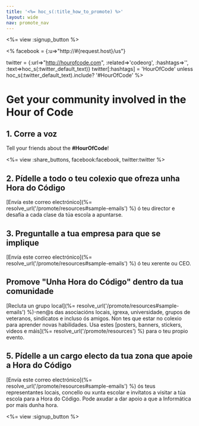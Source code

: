 ```yaml
---
title: '<%= hoc_s(:title_how_to_promote) %>'
layout: wide
nav: promote_nav
---
```

<%= view :signup_button %>

<% facebook = {:u=>"http://#{request.host}/us"}

twitter = {:url=>"http://hourofcode.com", :related=>'codeorg', :hashtags=>'', :text=>hoc_s(:twitter_default_text)} twitter[:hashtags] = 'HourOfCode' unless hoc_s(:twitter_default_text).include? '#HourOfCode' %>

# Get your community involved in the Hour of Code

## 1. Corre a voz

Tell your friends about the **#HourOfCode**!

<%= view :share_buttons, facebook:facebook, twitter:twitter %>

## 2. Pídelle a todo o teu colexio que ofreza unha Hora do Código

[Envía este correo electrónico](%= resolve_url('/promote/resources#sample-emails') %) ó teu director e desafía a cada clase da túa escola a apuntarse.

## 3. Preguntalle a tua empresa para que se implique

[Envía este correo electrónico](%= resolve_url('/promote/resources#sample-emails') %) ó teu xerente ou CEO.

## Promove "Unha Hora do Código" dentro da tua comunidade

[Recluta un grupo local](%= resolve_url('/promote/resources#sample-emails') %)-nen@s das asociacións locais, igrexa, universidade, grupos de veteranos, sindicatos e incluso ós amigos. Non tes que estar no colexio para aprender novas habilidades. Usa estes [posters, banners, stickers, videos e máis](%= resolve_url('/promote/resources') %) para o teu propio evento.

## 5. Pídelle a un cargo electo da tua zona que apoie a Hora do Código

[Envía este correo electrónico](%= resolve_url('/promote/resources#sample-emails') %) ós teus representantes locais, concello ou xunta escolar e invítatos a visitar a túa escola para a Hora do Código. Pode axudar a dar apoio a que a Informática por mais dunha hora.

<%= view :signup_button %>